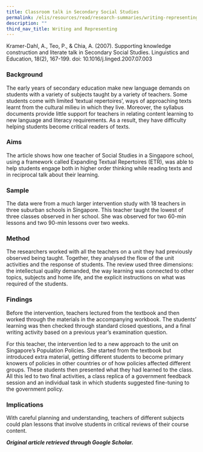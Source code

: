 ```yaml
---
title: Classroom talk in Secondary Social Studies
permalink: /elis/resources/read/research-summaries/writing-representing/classroom-talk-secondary-social-studies/
description: ""
third_nav_title: Writing and Representing
---
```

Kramer-Dahl, A., Teo, P., & Chia, A. (2007). Supporting knowledge construction and literate talk in Secondary Social Studies. Linguistics and Education, 18(2), 167-199. doi: 10.1016/j.linged.2007.07.003

### Background

The early years of secondary education make new language demands on students with a variety of subjects taught by a variety of teachers. Some students come with limited ‘textual repertoires’, ways of approaching texts learnt from the cultural milieu in which they live. Moreover, the syllabus documents provide little support for teachers in relating content learning to new language and literacy requirements. As a result, they have difficulty helping students become critical readers of texts.

### Aims

The article shows how one teacher of Social Studies in a Singapore school, using a framework called Expanding Textual Repertoires (ETR), was able to help students engage both in higher order thinking while reading texts and in reciprocal talk about their learning.

### Sample

The data were from a much larger intervention study with 18 teachers in three suburban schools in Singapore. This teacher taught the lowest of three classes observed in her school. She was observed for two 60-min lessons and two 90-min lessons over two weeks.

### Method

The researchers worked with all the teachers on a unit they had previously observed being taught. Together, they analysed the flow of the unit activities and the response of students. The review used three dimensions: the intellectual quality demanded, the way learning was connected to other topics, subjects and home life, and the explicit instructions on what was required of the students.

### Findings

Before the intervention, teachers lectured from the textbook and then worked through the materials in the accompanying workbook. The students’ learning was then checked through standard closed questions, and a final writing activity based on a previous year’s examination question.

For this teacher, the intervention led to a new approach to the unit on Singapore’s Population Policies. She started from the textbook but introduced extra material, getting different students to become primary knowers of policies in other countries or of how policies affected different groups. These students then presented what they had learned to the class. All this led to two final activities, a class replica of a government feedback session and an individual task in which students suggested fine-tuning to the government policy.

### Implications

With careful planning and understanding, teachers of different subjects could plan lessons that involve students in critical reviews of their course content.


_**Original article retrieved through Google Scholar.**_  
